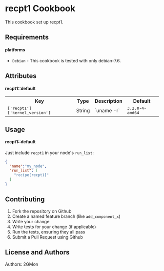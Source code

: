recpt1 Cookbook
========================
This cookbook set up recpt1.

Requirements
------------

#### platforms
- `Debian` - This cookbook is tested with only debian-7.6.

Attributes
----------
#### recpt1::default
<table>
  <tr>
    <th>Key</th>
    <th>Type</th>
    <th>Description</th>
    <th>Default</th>
  </tr>
  <tr>
    <td><tt>['recpt1']['kernel_version']</tt></td>
    <td>String</td>
    <td>`uname -r`</td>
    <td><tt>3.2.0-4-amd64</tt></td>
  </tr>
</table>

Usage
-----
#### recpt1::default
Just include `recpt1` in your node's `run_list`:

```json
{
  "name":"my_node",
  "run_list": [
    "recipe[recpt1]"
  ]
}
```

Contributing
------------
1. Fork the repository on Github
2. Create a named feature branch (like `add_component_x`)
3. Write your change
4. Write tests for your change (if applicable)
5. Run the tests, ensuring they all pass
6. Submit a Pull Request using Github

License and Authors
-------------------
Authors: 2GMon
